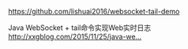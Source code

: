 https://github.com/lishuai2016/websocket-tail-demo


Java WebSocket + tail命令实现Web实时日志 http://xxgblog.com/2015/11/25/java-we…